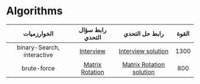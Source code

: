 # Algorithms

|          الخوارزميات          |                     رابط سؤال التحدي   |                رابط حل التحدي   | القوة	    |
|:------------------------:|:----------------------------------:|:----------------------:|:----------------------:|
|        binary-Search, interactive   	  | [Interview](https://codeforces.com/contest/1807/problem/E)                                               		 		| [Interview solution](https://github.com/SCPComunity/Algorithms/tree/main/Interactive/Interview)                     				 		|							1300							            |
|        brute-force         | [Matrix Rotation](https://codeforces.com/contest/1772/problem/B)                                                      		 		| [Matrix Rotation solution](https://github.com/SCPComunity/SCPC_member/tree/main/brute-force/Matrix%20Rotation)                           				 		| 	 							800				   |
